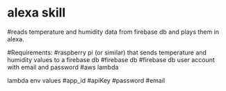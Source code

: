 # alexa skill
#reads temperature and humidity data from firebase db and plays them in alexa.

#Requirements:
#raspberry pi (or similar) that sends temperature and humidity values to a firebase db
#firebase db
#firebase db user account with email and password
#aws lambda 

lambda env values
#app_id
#apiKey
#password
#email
